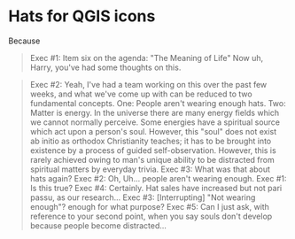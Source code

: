 # Hats for QGIS icons

Because

> Exec #1: Item six on the agenda: "The Meaning of Life" Now uh, Harry, you've had some thoughts on this.

> Exec #2: Yeah, I've had a team working on this over the past few weeks, and what we've come up with can be reduced to two fundamental concepts. One: People aren't wearing enough hats. Two: Matter is energy. In the universe there are many energy fields which we cannot normally perceive. Some energies have a spiritual source which act upon a person's soul. However, this "soul" does not exist ab initio as orthodox Christianity teaches; it has to be brought into existence by a process of guided self-observation. However, this is rarely achieved owing to man's unique ability to be distracted from spiritual matters by everyday trivia.
Exec #3: What was that about hats again?
Exec #2: Oh, Uh... people aren't wearing enough.
Exec #1: Is this true?
Exec #4: Certainly. Hat sales have increased but not pari passu, as our research...
Exec #3: [Interrupting] "Not wearing enough"? enough for what purpose?
Exec #5: Can I just ask, with reference to your second point, when you say souls don't develop because people become distracted...
```
